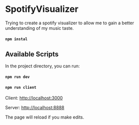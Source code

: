 # SpotifyVisualizer
Trying to create a spotify visualizer to allow me to gain a better understanding of my music taste.

#### `npm instal`

## Available Scripts

In the project directory, you can run:

#### `npm run dev`
#### `npm run client`

Client: [http://localhost:3000](http://localhost:3000) 

Server: [http://localhost:8888](http://localhost:8888) 

The page will reload if you make edits.<br />
